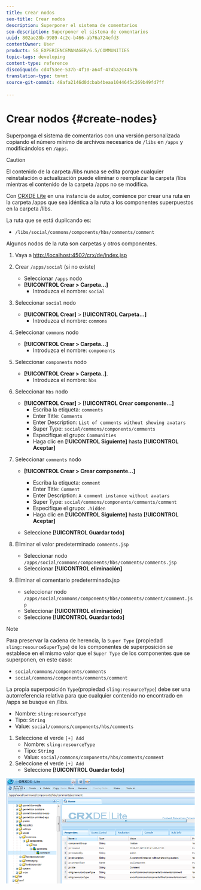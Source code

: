 ```yaml
---
title: Crear nodos
seo-title: Crear nodos
description: Superponer el sistema de comentarios
seo-description: Superponer el sistema de comentarios
uuid: 802ae28b-9989-4c2c-b466-ab76a724efd3
contentOwner: User
products: SG_EXPERIENCEMANAGER/6.5/COMMUNITIES
topic-tags: developing
content-type: reference
discoiquuid: cd4f53ee-537b-4f10-a64f-474ba2c44576
translation-type: tm+mt
source-git-commit: 48afa2146d0dcbab4beaa1044645c269b49fd7ff

---
```



# Crear nodos {#create-nodes}

Superponga el sistema de comentarios con una versión personalizada copiando el número mínimo de archivos necesarios de `/libs` en `/apps` y modificándolos en `/apps`.

>[!CAUTION]
>
>El contenido de la carpeta /libs nunca se edita porque cualquier reinstalación o actualización puede eliminar o reemplazar la carpeta /libs mientras el contenido de la carpeta /apps no se modifica.


Con [CRXDE Lite](../../help/sites-developing/developing-with-crxde-lite.md) en una instancia de autor, comience por crear una ruta en la carpeta /apps que sea idéntica a la ruta a los componentes superpuestos en la carpeta /libs.

La ruta que se está duplicando es:

* `/libs/social/commons/components/hbs/comments/comment`

Algunos nodos de la ruta son carpetas y otros componentes.

1. Vaya a [http://localhost:4502/crx/de/index.jsp](http://localhost:4502/crx/de/index.jsp)
1. Crear `/apps/social` (si no existe)
   * Seleccionar `/apps` nodo
   * **[!UICONTROL Crear > Carpeta...]**
      * Introduzca el nombre: `social`
1. Seleccionar `social` nodo
   * **[!UICONTROL Crear]** > **[!UICONTROL Carpeta...]**
      * Introduzca el nombre: `commons`
1. Seleccionar `commons` nodo
   * **[!UICONTROL Crear > Carpeta...]**
      * Introduzca el nombre: `components`
1. Seleccionar `components` nodo
   * **[!UICONTROL Crear > Carpeta..]**.
      * Introduzca el nombre: `hbs`
1. Seleccionar `hbs` nodo
   * **[!UICONTROL Crear]** > **[!UICONTROL Crear componente...]**
      * Escriba la etiqueta: `comments`
      * Enter Title: `Comments`
      * Enter Description: `List of comments without showing avatars`
      * Super Type: `social/commons/components/comments`
      * Especifique el grupo: `Communities`
      * Haga clic en **[!UICONTROL Siguiente]** hasta **[!UICONTROL Aceptar]**
1. Seleccionar `comments` nodo

   * **[!UICONTROL Crear > Crear componente...]**

      * Escriba la etiqueta: `comment`
      * Enter Title: `Comment`
      * Enter Description: `A comment instance without avatars`
      * Super Type: `social/commons/components/comments/comment`
      * Especifique el grupo: `.hidden`
      * Haga clic en **[!UICONTROL Siguiente]** hasta **[!UICONTROL Aceptar]**
   * Seleccione **[!UICONTROL Guardar todo]**
1. Eliminar el valor predeterminado `comments.jsp`
   * Seleccionar nodo `/apps/social/commons/components/hbs/comments/comments.jsp`
   * Seleccionar **[!UICONTROL eliminación]**
1. Eliminar el comentario predeterminado.jsp
   * seleccionar nodo `/apps/social/commons/components/hbs/comments/comment/comment.jsp`
   * Seleccionar **[!UICONTROL eliminación]**
   * Seleccione **[!UICONTROL Guardar todo]**

>[!NOTE]
>
>Para preservar la cadena de herencia, la `Super Type` (propiedad `sling:resourceSuperType`) de los componentes de superposición se establece en el mismo valor que el `Super Type` de los componentes que se superponen, en este caso:
>
>* `social/commons/components/comments`
>* `social/commons/components/comments/comment`
>



La propia superposición `Type`(propiedad `sling:resourceType`) debe ser una autorreferencia relativa para que cualquier contenido no encontrado en /apps se busque en /libs.
* Nombre: `sling:resourceType`
* Tipo: `String`
* Value: `social/commons/components/hbs/comments`

1. Seleccione el verde `[+] Add`
   * Nombre: `sling:resourceType`
   * Tipo: `String`
   * Value: `social/commons/components/hbs/comments/comment`
1. Seleccione el verde `[+] Add`
   * Seleccione **[!UICONTROL Guardar todo]**

![climage_1-4](assets/chlimage_1-4.png)

